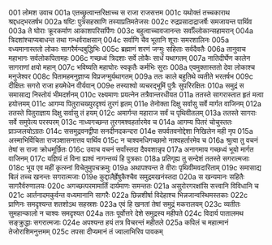 001	लोमश उवाच
001a	एतच्छ्रुत्वान्तरिक्षाच्च स राजा राजसत्तम
001c	यथोक्तं तच्चकाराथ श्रद्दधद्भरतर्षभ
002a	षष्टिः पुत्रसहस्राणि तस्याप्रतिमतेजसः
002c	रुद्रप्रसादाद्राजर्षेः समजायन्त पार्थिव
003a	ते घोराः क्रूरकर्माण आकाशपरिसर्पिणः
003c	बहुत्वाच्चावजानन्तः सर्वाँल्लोकान्सहामरान्
004a	त्रिदशांश्चाप्यबाधन्त तथा गन्धर्वराक्षसान्
004c	सर्वाणि चैव भूतानि शूराः समरशालिनः
005a	वध्यमानास्ततो लोकाः सागरैर्मन्दबुद्धिभिः
005c	ब्रह्माणं शरणं जग्मुः सहिताः सर्वदैवतैः
006a	तानुवाच महाभागः सर्वलोकपितामहः
006c	गच्छध्वं त्रिदशाः सर्वे लोकैः सार्धं यथागतम्
007a	नातिदीर्घेण कालेन सागराणां क्षयो महान्
007c	भविष्यति महाघोरः स्वकृतैः कर्मभिः सुराः
008a	एवमुक्तास्ततो देवा लोकाश्च मनुजेश्वर
008c	पितामहमनुज्ञाप्य विप्रजग्मुर्यथागतम्
009a	ततः काले बहुतिथे व्यतीते भरतर्षभ
009c	दीक्षितः सगरो राजा हयमेधेन वीर्यवान्
009e	तस्याश्वो व्यचरद्भूमिं पुत्रैः सुपरिरक्षितः
010a	समुद्रं स समासाद्य निस्तोयं भीमदर्शनम्
010c	रक्ष्यमाणः प्रयत्नेन तत्रैवान्तरधीयत
011a	ततस्ते सागरास्तात हृतं मत्वा हयोत्तमम्
011c	आगम्य पितुराचख्युरदृश्यं तुरगं हृतम्
011e	तेनोक्ता दिक्षु सर्वासु सर्वे मार्गत वाजिनम्
012a	ततस्ते पितुराज्ञाय दिक्षु सर्वासु तं हयम्
012c	अमार्गन्त महाराज सर्वं च पृथिवीतलम्
013a	ततस्ते सागराः सर्वे समुपेत्य परस्परम्
013c	नाध्यगच्छन्त तुरगमश्वहर्तारमेव च
014a	आगम्य पितरं चोचुस्ततः प्राञ्जलयोऽग्रतः
014c	ससमुद्रवनद्वीपा सनदीनदकन्दरा
014e	सपर्वतवनोद्देशा निखिलेन मही नृप
015a	अस्माभिर्विचिता राजञ्शासनात्तव पार्थिव
015c	न चाश्वमधिगच्छामो नाश्वहर्तारमेव च
016a	श्रुत्वा तु वचनं तेषां स राजा क्रोधमूर्छितः
016c	उवाच वचनं सर्वांस्तदा दैववशान्नृप
017a	अनागमाय गच्छध्वं भूयो मार्गत वाजिनम्
017c	यज्ञियं तं विना ह्यश्वं नागन्तव्यं हि पुत्रकाः
018a	प्रतिगृह्य तु सन्देशं ततस्ते सगरात्मजाः
018c	भूय एव महीं कृत्स्नां विचेतुमुपचक्रमुः
019a	अथापश्यन्त ते वीराः पृथिवीमवदारिताम्
019c	समासाद्य बिलं तच्च खनन्तः सगरात्मजाः
019e	कुद्दालैर्ह्रेषुकैश्चैव समुद्रमखनंस्तदा
020a	स खन्यमानः सहितैः सागरैर्वरुणालयः
020c	अगच्छत्परमामार्तिं दार्यमाणः समन्ततः
021a	असुरोरगरक्षांसि सत्त्वानि विविधानि च
021c	आर्तनादमकुर्वन्त वध्यमानानि सागरैः
022a	छिन्नशीर्षा विदेहाश्च भिन्नजान्वस्थिमस्तकाः
022c	प्राणिनः समदृश्यन्त शतशोऽथ सहस्रशः
023a	एवं हि खनतां तेषां समुद्रं मकरालयम्
023c	व्यतीतः सुमहान्कालो न चाश्वः समदृश्यत
024a	ततः पूर्वोत्तरे देशे समुद्रस्य महीपते
024c	विदार्य पातालमथ सङ्क्रुद्धाः सगरात्मजाः
024e	अपश्यन्त हयं तत्र विचरन्तं महीतले
025a	कपिलं च महात्मानं तेजोराशिमनुत्तमम्
025c	तपसा दीप्यमानं तं ज्वालाभिरिव पावकम्
